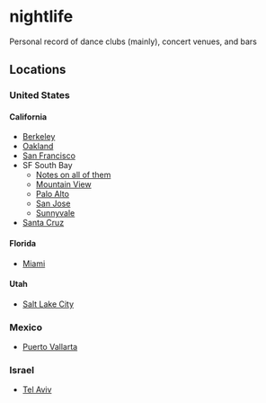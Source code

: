 # nightlife
Personal record of dance clubs (mainly), concert venues, and bars

## Locations
### United States
#### California
- [Berkeley](california_berkeley.md)
- [Oakland](california_oakland.md)
- [San Francisco](california_san-francisco.md)
- SF South Bay
  - [Notes on all of them](california_sf-south-bay-notes.md)
  - [Mountain View](california_mountain-view.md)
  - [Palo Alto](california_palo-alto.md)
  - [San Jose](california_san-jose.md)
  - [Sunnyvale](california_sunnyvale.md)
- [Santa Cruz](california_santa-cruz.md)

#### Florida
- [Miami](florida_miami.md)

#### Utah
- [Salt Lake City](utah_salt-lake-city.md)

### Mexico
- [Puerto Vallarta](mexico_puerto-vallarta.md)

### Israel
- [Tel Aviv](israel_tel-aviv.md)
